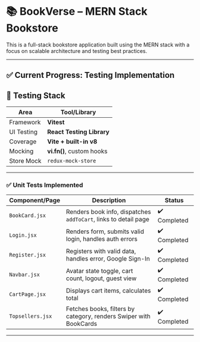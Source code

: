 # 📚 BookVerse – MERN Stack Bookstore

This is a full-stack bookstore application built using the MERN stack with a focus on scalable architecture and testing best practices.

---

## ✅ Current Progress: Testing Implementation

## 🧪 Testing Stack

| Area        | Tool/Library                |
|-------------|-----------------------------|
| Framework   | **Vitest**                  |
| UI Testing  | **React Testing Library**   |
| Coverage    | **Vite + built-in v8**      |
| Mocking     | **vi.fn()**, custom hooks   |
| Store Mock  | `redux-mock-store`          |

---

### ✅ Unit Tests Implemented


| Component/Page     | Description                                                                 | Status       |
|--------------------|------------------------------------------------------------------------------|--------------|
| `BookCard.jsx`     | Renders book info, dispatches `addToCart`, links to detail page              | ✔️ Completed |
| `Login.jsx`        | Renders form, submits valid login, handles auth errors                       | ✔️ Completed |
| `Register.jsx`     | Registers with valid data, handles error, Google Sign-In                     | ✔️ Completed |
| `Navbar.jsx`       | Avatar state toggle, cart count, logout, guest view                          | ✔️ Completed |
| `CartPage.jsx`     | Displays cart items, calculates total                                        | ✔️ Completed |
| `Topsellers.jsx`   | Fetches books, filters by category, renders Swiper with BookCards            | ✔️ Completed |


---


